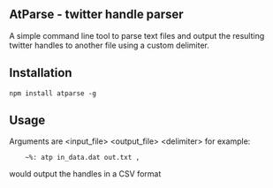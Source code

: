 ## AtParse - twitter handle parser

A simple command line tool to parse text files and output the resulting twitter handles to another file using a custom delimiter.

## Installation

```
npm install atparse -g
```

## Usage

Arguments are \<input_file> \<output_file> \<delimiter>
for example:
```
    ~%: atp in_data.dat out.txt ,
```
would output the handles in a CSV format
